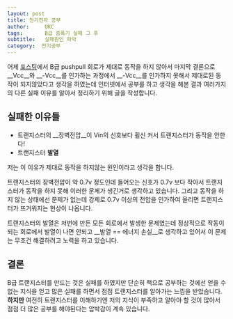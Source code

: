```yaml
---
layout: post
title: 전기전자 공부
author:     UKC
tags: 		B급 증폭기 실패 그 후
subtitle:  	실패원인 파악
category:  전기공부
---
```


어제 [포스팅](https://fbqweasd.github.io/전기공부/2019/01/28/B_pushpull/)에서 B급 pushpull 회로가 제대로 동작을 하지 않아서 마지막 결론으로 __Vcc__와 __-Vcc__를 인가하는 과정에서 __-Vcc__를 인가하지 못해서 제대로된 동작이 되지않았다고 생각을 하였는데 인터넷에서 공부를 하고 생각을 해본 결과 여러가지의 다른 실패 이유를 알아서 정리하기 위해 글을 작성합니다.

## 실패한 이유들

* 트랜지스터의 __장벽전압__이 Vin의 신호보다 휠신 커서 트랜지스터가 동작을 안한다!
* 트랜지스터 __발열__ 

저는 이 이유가 제대로 동작을 하지않는 원인이라고 생각을 합니다. 

트랜지스터의 장벽전압이 약 0.7v 정도인데 들어오는 신호가 0.7v 보다 작아서 트랜지스터가 동작을 하지 못해 이러한 문제가 생긴거로 생각하고 있습니다. 그리고 동작을 하지 않는 상태에선 문제가 없는데 강제로 0.7v 이상의 전압을 인가하여 올리면 트랜지스터가 뜨거워지는 현상이 나옵니다.

트랜지스터의 발열은 저번에 만든 모든 회로에서 발생한 문제였는데 정상적으로 작동이 되는 회로에서 발열이 나면 안되고 __발열 == 에너지 손실__로 생각하고 있어서 이 문제는 무조건 해결하려고 노력을 하고 있습니다.

## 결론  

B급 트랜지스터를 만드는 것은 실패를 하였지만 단순히 책으로 공부하는 것에선 얻을 수 없는 지식을 얻고 많은 실패를 하면서 점점 트랜지스터를 알아가는 느낌을 받았습니다. __하지만__ 여전히 트랜지스터를 이해하기엔 저의 지식이 부족하고 알아야 할 것이 많아서 점점 더 많은 공부를 해야된다는 압박감이 계속 있습니다.